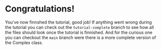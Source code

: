 # Congratulations!
You've now finnshed the tutorial, good job! If anything went wrong during the tutorial you can check out the `tutorial-complete` branch to see how all the files should look once the tutorial is finnished. And for the curious one you can checkout the `main` branch were there is a more complete version of the Complex class.